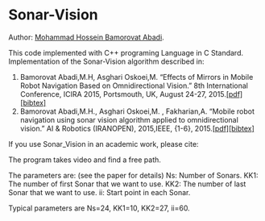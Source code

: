 # Sonar-Vision
Author: [Mohammad Hossein Bamorovat Abadi](https://bamorovatwo.wordpress.com/).

This code implemented with C++ programing Language in C Standard.
Implementation of the Sonar-Vision algorithm described in:

1. Bamorovat Abadi,M.H, Asghari Oskoei,M. “Effects of Mirrors in Mobile Robot Navigation Based on Omnidirectional Vision.” 8th International Conference, ICIRA 2015, Portsmouth, UK, August 24-27, 2015.[[pdf]](https://bamorovatwo.files.wordpress.com/2016/12/intelligentroboticsandapplications.pdf)[[bibtex]](https://bamorovatwo.wordpress.com/bibtex1)
2. Bamorovat Abadi,M.H., Asghari Oskoei,M. , Fakharian,A. “Mobile robot navigation using sonar vision algorithm applied to omnidirectional vision.” AI & Robotics (IRANOPEN), 2015,IEEE, {1-6}, 2015.[[pdf]](https://bamorovatwo.files.wordpress.com/2016/12/the-7th-robocup-iranopen-international-symposium-and-the-5th-joint-conference-of-ai-robotics.pdf)[[bibtex]](https://bamorovatwo.wordpress.com/bibtex2)

If you use Sonar_Vision in an academic work, please cite:

The program takes video and find a free path.

The parameters are: (see the paper for details)
Ns: Number of Sonars.
KK1: The number of first Sonar that we want to use.
KK2: The number of last Sonar that we want to use.
ii: Start point in each Sonar.

Typical parameters are Ns=24, KK1=10, KK2=27, ii=60.
